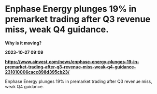# Enphase Energy plunges 19% in premarket trading after Q3 revenue miss, weak Q4 guidance.
**Why is it moving?**

**2023-10-27 09:09**

**https://www.ainvest.com/news/enphase-energy-plunges-19-in-premarket-trading-after-q3-revenue-miss-weak-q4-guidance-231010006cacc898d395cb23/**

Enphase Energy plunges 19% in premarket trading after Q3 revenue miss, weak Q4 guidance.